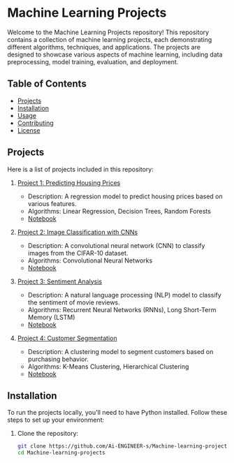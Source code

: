 # Machine Learning Projects

Welcome to the Machine Learning Projects repository! This repository contains a collection of machine learning projects, each demonstrating different algorithms, techniques, and applications. The projects are designed to showcase various aspects of machine learning, including data preprocessing, model training, evaluation, and deployment.

## Table of Contents

- [Projects](#projects)
- [Installation](#installation)
- [Usage](#usage)
- [Contributing](#contributing)
- [License](#license)

## Projects

Here is a list of projects included in this repository:

1. [Project 1: Predicting Housing Prices](projects/housing-prices)
   - Description: A regression model to predict housing prices based on various features.
   - Algorithms: Linear Regression, Decision Trees, Random Forests
   - [Notebook](projects/housing-prices/housing_prices.ipynb)

2. [Project 2: Image Classification with CNNs](projects/image-classification)
   - Description: A convolutional neural network (CNN) to classify images from the CIFAR-10 dataset.
   - Algorithms: Convolutional Neural Networks
   - [Notebook](projects/image-classification/image_classification.ipynb)

3. [Project 3: Sentiment Analysis](projects/sentiment-analysis)
   - Description: A natural language processing (NLP) model to classify the sentiment of movie reviews.
   - Algorithms: Recurrent Neural Networks (RNNs), Long Short-Term Memory (LSTM)
   - [Notebook](projects/sentiment-analysis/sentiment_analysis.ipynb)

4. [Project 4: Customer Segmentation](projects/customer-segmentation)
   - Description: A clustering model to segment customers based on purchasing behavior.
   - Algorithms: K-Means Clustering, Hierarchical Clustering
   - [Notebook](projects/customer-segmentation/customer_segmentation.ipynb)

## Installation

To run the projects locally, you'll need to have Python installed. Follow these steps to set up your environment:

1. Clone the repository:
   ```sh
   git clone https://github.com/Ai-ENGINEER-s/Machine-learning-projects.git
   cd Machine-learning-projects
